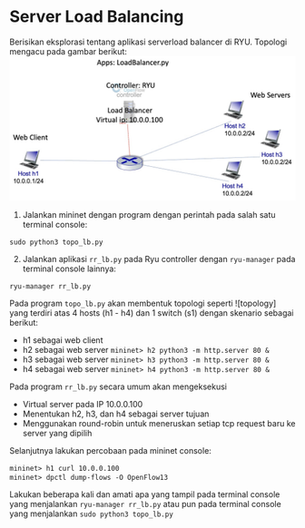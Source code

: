 # Server Load Balancing
Berisikan eksplorasi tentang aplikasi serverload balancer di RYU. Topologi mengacu pada gambar berikut:
![img](/LB/img/topo_lb.jpg)

1. Jalankan mininet dengan program dengan perintah pada salah satu terminal console:
```
sudo python3 topo_lb.py
```
2. Jalankan aplikasi `rr_lb.py` pada Ryu controller dengan `ryu-manager` pada terminal console lainnya:
```
ryu-manager rr_lb.py
```

Pada program `topo_lb.py` akan membentuk topologi seperti ![topology] yang terdiri atas 4 hosts (h1 - h4) dan 1 switch (s1) dengan skenario sebagai berikut:
- h1 sebagai web client
- h2 sebagai web server `mininet> h2 python3 -m http.server 80 &`
- h3 sebagai web server `mininet> h3 python3 -m http.server 80 &`
- h4 sebagai web server `mininet> h4 python3 -m http.server 80 &`

Pada program `rr_lb.py` secara umum akan mengeksekusi
- Virtual server pada IP 10.0.0.100
- Menentukan h2, h3, dan h4 sebagai server tujuan
- Menggunakan round-robin untuk meneruskan setiap tcp request baru ke server yang dipilih

Selanjutnya lakukan percobaan pada mininet console:
```
mininet> h1 curl 10.0.0.100
mininet> dpctl dump-flows -O OpenFlow13
```
Lakukan beberapa kali dan amati apa yang tampil pada terminal console yang menjalankan `ryu-manager rr_lb.py` atau pun pada terminal console yang menjalankan `sudo python3 topo_lb.py` 

